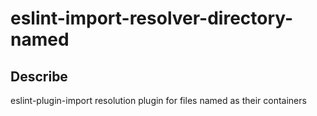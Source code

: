 # eslint-import-resolver-directory-named

## Describe
eslint-plugin-import resolution plugin for files named as their containers